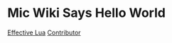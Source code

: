 
# Mic Wiki Says Hello World

[Effective Lua](/effective_lua/index.md)
[Contributor](/contributor.md)